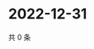 # 2022-12-31

共 0 条

<!-- BEGIN WEIBO -->
<!-- 最后更新时间 Sat Dec 31 2022 05:11:20 GMT+0800 (China Standard Time) -->

<!-- END WEIBO -->
